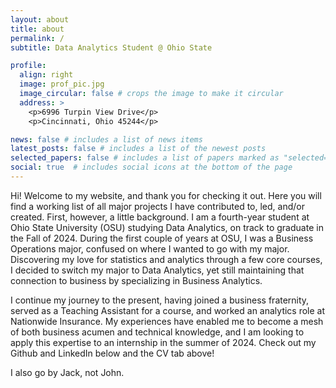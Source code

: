 ```yaml
---
layout: about
title: about
permalink: /
subtitle: Data Analytics Student @ Ohio State

profile:
  align: right
  image: prof_pic.jpg
  image_circular: false # crops the image to make it circular
  address: >
    <p>6996 Turpin View Drive</p>
    <p>Cincinnati, Ohio 45244</p>

news: false # includes a list of news items
latest_posts: false # includes a list of the newest posts
selected_papers: false # includes a list of papers marked as "selected={true}"
social: true  # includes social icons at the bottom of the page
---
```


Hi! Welcome to my website, and thank you for checking it out. Here you will find a working list of all major projects I have contributed to, led, and/or created. First, however, a little background. I am a fourth-year student at Ohio State University (OSU) studying Data Analytics, on track to graduate in the Fall of 2024. During the first couple of years at OSU, I was a Business Operations major, confused on where I wanted to go with my major. Discovering my love for statistics and analytics through a few core courses, I decided to switch my major to Data Analytics, yet still maintaining that connection to business by specializing in Business Analytics. 

I continue my journey to the present, having joined a business fraternity, served as a Teaching Assistant for a course, and worked an analytics role at Nationwide Insurance. My experiences have enabled me to become a mesh of both business acumen and technical knowledge, and I am looking to apply this expertise to an internship in the summer of 2024. Check out my Github and LinkedIn below and the CV tab above!

I also go by Jack, not John.
